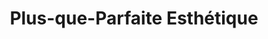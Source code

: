 ---
title: "Plus-que-Parfaite Esthétique"
url: /vaudreuil-dorion/plus-que-parfaite-esthetique/
shop: Kosmetik
---